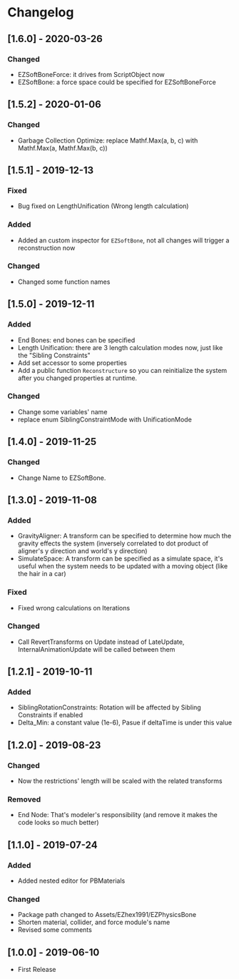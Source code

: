 # Changelog

## [1.6.0] - 2020-03-26

### Changed

- EZSoftBoneForce: it drives from ScriptObject now
- EZSoftBone: a force space could be specified for EZSoftBoneForce

## [1.5.2] - 2020-01-06

### Changed

- Garbage Collection Optimize: replace Mathf.Max(a, b, c) with Mathf.Max(a, Mathf.Max(b, c))

## [1.5.1] - 2019-12-13

### Fixed

- Bug fixed on LengthUnification (Wrong length calculation)

### Added

- Added an custom inspector for `EZSoftBone`, not all changes will trigger a reconstruction now

### Changed

- Changed some function names

## [1.5.0] - 2019-12-11

### Added

- End Bones: end bones can be specified
- Length Unification: there are 3 length calculation modes now, just like the "Sibling Constraints"
- Add set accessor to some properties
- Add a public function `Reconstructure` so you can reinitialize the system after you changed properties at runtime.

### Changed

- Change some variables' name
- replace enum SiblingConstraintMode with UnificationMode

## [1.4.0] - 2019-11-25

### Changed

- Change Name to EZSoftBone.

## [1.3.0] - 2019-11-08

### Added

- GravityAligner: A transform can be specified to determine how much the gravity effects the system (inversely correlated to dot product of aligner's y direction and world's y direction)
- SimulateSpace: A transform can be specified as a simulate space, it's useful when the system needs to be updated with a moving object (like the hair in a car)

### Fixed

- Fixed wrong calculations on Iterations

### Changed

- Call RevertTransforms on Update instead of LateUpdate, InternalAnimationUpdate will be called between them

## [1.2.1] - 2019-10-11

### Added

- SiblingRotationConstraints: Rotation will be affected by Sibling Constraints if enabled
- Delta_Min: a constant value (1e-6), Pasue if deltaTime is under this value

## [1.2.0] - 2019-08-23

### Changed

- Now the restrictions' length will be scaled with the related transforms

### Removed

- End Node: That's modeler's responsibility (and remove it makes the code looks so much better)

## [1.1.0] - 2019-07-24

### Added

- Added nested editor for PBMaterials

### Changed

- Package path changed to Assets/EZhex1991/EZPhysicsBone
- Shorten material, collider, and force module's name
- Revised some comments

## [1.0.0] - 2019-06-10

- First Release